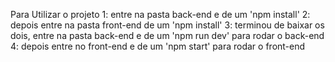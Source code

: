 Para Utilizar o projeto
1: entre na pasta back-end e de um 'npm install'
2: depois entre na pasta front-end de um 'npm install'
3: terminou de baixar os dois, entre na pasta back-end e de um 'npm run dev' para rodar o back-end
4: depois entre no front-end e de um 'npm start' para rodar o front-end
